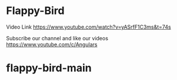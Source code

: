 # Flappy-Bird

Video Link  https://www.youtube.com/watch?v=yASrfF1C3ms&t=74s

Subscribe our channel and like our videos https://www.youtube.com/c/Angulars
# flappy-bird-main
